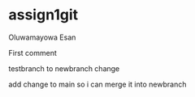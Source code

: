 # assign1git
Oluwamayowa Esan

First comment

testbranch to newbranch change

add change to main so i can merge it into newbranch
